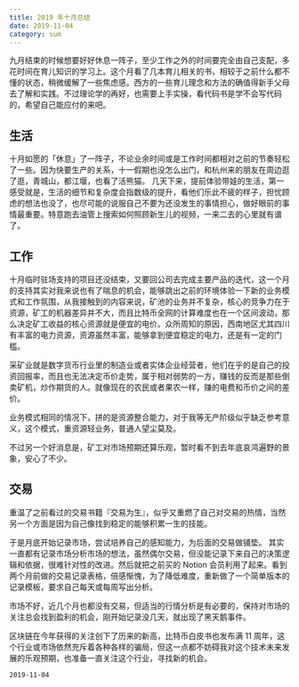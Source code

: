 ```yaml
---
title: 2019 年十月总结
date: 2019-11-04
category: sum
---
```



九月结束的时候想要好好休息一阵子，至少工作之外的时间要完全由自己支配，多花时间在育儿知识的学习上。这个月看了几本育儿相关的书，相较于之前什么都不懂的状态，稍微缓解了一些焦虑感。西方的一些育儿理念和方法的确值得新手父母去了解和实践。不过理论学的再好，也需要上手实操，看代码书是学不会写代码的，希望自己能应付的来吧。

## 生活
十月如愿的「休息」了一阵子，不论业余时间或是工作时间都相对之前的节奏轻松了一些。因为快要生产的关系，十一假期也没怎么出门，和杭州来的朋友在周边逛了逛，青城山，都江堰，也看了活熊猫。
几天下来，提前体验带娃的生活，第一感受就是，生活的细节和复杂度会指数级的提升，看他们乐此不疲的样子，担忧顾虑的想法也没了，也尽可能的说服自己不要为还没发生的事情担心，做好眼前的事情最重要。特意跑去油管上搜索如何照顾新生儿的视频，一来二去的心里就有谱了。

## 工作

十月临时驻场支持的项目还没结束，又要回公司去完成主要产品的迭代，这一个月的支持其实对我来说也有了喘息的机会，能够跳出之前的环境体验一下新的业务模式和工作氛围，从我接触到的内容来说，矿池的业务并不复杂，核心的竞争力在于资源，矿工的机器差异并不大，而且比特币全网的计算难度也在一个区间波动，那么决定矿工收益的核心资源就是便宜的电价。众所周知的原因，西南地区尤其四川有丰富的电力资源，资源虽然丰富，能够拿到便宜稳定的电力，还是有一定的门槛。

采矿业就是数字货币行业里的制造业或者实体企业经营者，他们在乎的是自己的投资回报率，而且也无法决定币价走势，属于相对弱势的一方，赚钱的反而是那些倒卖矿机，炒作期货的人。就像现在的农民或者果农一样，赚的电费和币价之间的差价。

业务模式相同的情况下，拼的是资源整合能力，对于我等无产阶级似乎缺乏参考意义，这个模式，重资源轻业务，普通人望尘莫及。

不过另一个好消息是，矿工对市场预期还算乐观，暂时看不到去年底哀鸿遍野的景象，安心了不少。

## 交易
重温了之前看过的交易书籍『交易为生』，似乎又重燃了自己对交易的热情，当然另一个方面是因为自己像找到稳定的能够积累一生的技能。

于是月底开始记录市场，尝试培养自己的感知能力，为后面的交易做铺垫。
其实一直都有记录市场分析市场的想法，虽然偶尔交易，但没能记录下来自己的决策逻辑和依据，很难针对性的改进。然后就把之前买的 Notion 会员利用了起来。看到两个月前做的交易记录表格，倍感惭愧，为了降低难度，重新做了一个简单版本的记录模板，要求自己每天或每周写出分析。

市场不好，近几个月也都没有交易，但适当的行情分析是有必要的，保持对市场的关注总会找到盈利的机会，刚开始记录没几天，就出现了黑天鹅事件。


区块链在今年获得的关注创下了历来的新高，比特币白皮书也发布满 11 周年，这个行业或市场依然充斥着各种各样的骗局，但这一点都不妨碍我对这个技术未来发展的乐观预期，也准备一直关注这个行业，寻找新的机会。



`2019-11-04`




